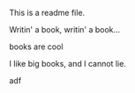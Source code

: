 This is a readme file.

Writin' a book, writin' a book...

books are cool

I like big books, and I cannot lie.

adf
